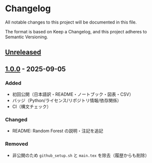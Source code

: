 # Changelog

All notable changes to this project will be documented in this file.

The format is based on Keep a Changelog, and this project adheres to Semantic Versioning.

## [Unreleased]

## [1.0.0] - 2025-09-05
### Added
- 初回公開（日本語訳・README・ノートブック・図表・CSV）
- バッジ（Python/ライセンス/リポジトリ情報/依存関係）
- CI（構文チェック）

### Changed
- README: Random Forest の説明・注記を追記

### Removed
- 非公開のため `github_setup.sh` と `main.tex` を除去（履歴からも削除）

[Unreleased]: https://github.com/nshrhm/linear-vs-gbdt-ja/compare/v1.0.0...HEAD
[1.0.0]: https://github.com/nshrhm/linear-vs-gbdt-ja/releases/tag/v1.0.0

